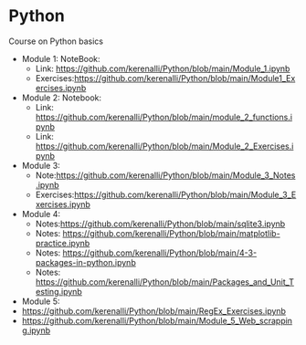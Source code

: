 # Python
Course on Python basics
* Module 1: NoteBook:
  * Link: https://github.com/kerenalli/Python/blob/main/Module_1.ipynb
  * Exercises:https://github.com/kerenalli/Python/blob/main/Module1_Exercises.ipynb
* Module 2: Notebook:
   * Link: https://github.com/kerenalli/Python/blob/main/module_2_functions.ipynb
   * Link: https://github.com/kerenalli/Python/blob/main/Module_2_Exercises.ipynb
* Module 3:
   * Note:https://github.com/kerenalli/Python/blob/main/Module_3_Notes.ipynb
   * Exercises:https://github.com/kerenalli/Python/blob/main/Module_3_Exercises.ipynb
* Module 4:
  * Notes:https://github.com/kerenalli/Python/blob/main/sqlite3.ipynb
  * Notes: https://github.com/kerenalli/Python/blob/main/matplotlib-practice.ipynb
  * Notes: https://github.com/kerenalli/Python/blob/main/4-3-packages-in-python.ipynb
  * Notes: https://github.com/kerenalli/Python/blob/main/Packages_and_Unit_Testing.ipynb
* Module 5:
 * https://github.com/kerenalli/Python/blob/main/RegEx_Exercises.ipynb
 * https://github.com/kerenalli/Python/blob/main/Module_5_Web_scrapping.ipynb 
 
